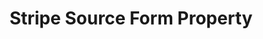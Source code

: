 ---
# -------------------------- #
#     USING THIS TEMPLATE    #
# -------------------------- #

## NEED HELP USING THIS TEMPLATE? SEE:
## https://docs-about-stitch-docs.netlify.com/reference/connect-templates/destination-form-property/
## FOR INSTRUCTIONS & REFERENCE INFO


type: "connect"
content-type: "api-form"
form-type: "source"
key: "source-form-properties-stripe-object"

title: "Stripe Source Form Property"
api-type: "stripe"
display-name: "Stripe"

source-type: "saas"
docs-name: "Stripe"

description: ""
---